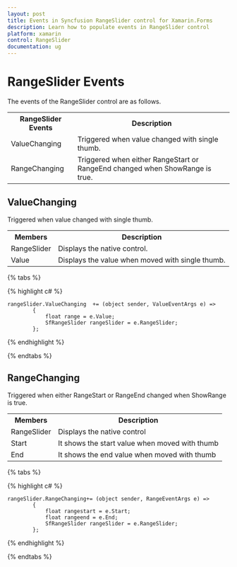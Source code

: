 ```yaml
---
layout: post
title: Events in Syncfusion RangeSlider control for Xamarin.Forms
description: Learn how to populate events in RangeSlider control
platform: xamarin
control: RangeSlider 
documentation: ug
---
```


# RangeSlider Events

The events of the RangeSlider control are as follows.

<table>
<tr>
<th>RangeSlider Events</th>
<th>Description</th>
</tr>
<tr>
<td>ValueChanging</td>
<td>Triggered when value changed with single thumb.</td>
</tr>
<tr>
<td>RangeChanging</td>
<td>Triggered when either RangeStart or RangeEnd changed when ShowRange is true.</td>
</tr>
</table>


## ValueChanging

Triggered when value changed with single thumb.

<table>
<tr>
<th>Members</th>
<th>Description</th>
</tr>
<tr>
<td>RangeSlider</td>
<td>Displays the native control.</td>
</tr>
<tr>
<td>Value</td>
<td>Displays the value when moved with single thumb.</td>
</tr>
</table>

{% tabs %}

{% highlight c# %}

	rangeSlider.ValueChanging  += (object sender, ValueEventArgs e) => 
			{
				float range = e.Value;
				SfRangeSlider rangeSlider = e.RangeSlider;
			};
	

{% endhighlight %}

{% endtabs %}

## RangeChanging

Triggered when either RangeStart or RangeEnd changed when ShowRange is true.

<table>
<tr>
<th>Members</th>
<th>Description</th>
</tr>
<tr>
<td>RangeSlider</td>
<td>Displays the native control</td>
</tr>
<tr>
<td>Start</td>
<td>It shows the start value when moved with thumb</td>
</tr>
<tr>
<td>End</td>
<td>It shows the end value when moved with thumb</td>
</tr>
</table>

{% tabs %}

{% highlight c# %}

	rangeSlider.RangeChanging+= (object sender, RangeEventArgs e) =>
			{
				float rangestart = e.Start;
				float rangeend = e.End;
				SfRangeSlider rangeSlider = e.RangeSlider;
			};	

{% endhighlight %}

{% endtabs %}
                                                

                                    
